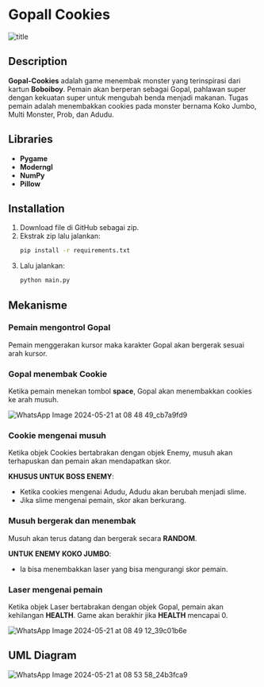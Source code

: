# Gopall Cookies
![title](https://github.com/GopalCookies/Tugas-Besar-PBO/assets/167991243/e8e6b57d-b6e9-4bb1-bbaf-6992eaee6b17)


## Description
**Gopal-Cookies** adalah game menembak monster yang terinspirasi dari kartun **Boboiboy**. Pemain akan berperan sebagai Gopal, pahlawan super dengan kekuatan super untuk mengubah benda menjadi makanan. Tugas pemain adalah menembakkan cookies pada monster bernama Koko Jumbo, Multi Monster, Prob, dan Adudu.

## Libraries
- **Pygame**
- **Moderngl**
- **NumPy**
- **Pillow**

## Installation
1. Download file di GitHub sebagai zip.
2. Ekstrak zip lalu jalankan:
    ```bash
    pip install -r requirements.txt
    ```
3. Lalu jalankan:
    ```bash
    python main.py
    ```

## Mekanisme
### Pemain mengontrol Gopal
Pemain menggerakan kursor maka karakter Gopal akan bergerak sesuai arah kursor.

### Gopal menembak Cookie
Ketika pemain menekan tombol **space**, Gopal akan menembakkan cookies ke arah musuh.

![WhatsApp Image 2024-05-21 at 08 48 49_cb7a9fd9](https://github.com/GopalCookies/Tugas-Besar-PBO/assets/167991243/71333dd1-2f3a-4d2f-9a36-c0f1ca31b50e)


### Cookie mengenai musuh
Ketika objek Cookies bertabrakan dengan objek Enemy, musuh akan terhapuskan dan pemain akan mendapatkan skor. 

**KHUSUS UNTUK BOSS ENEMY**:
- Ketika cookies mengenai Adudu, Adudu akan berubah menjadi slime.
- Jika slime mengenai pemain, skor akan berkurang.

### Musuh bergerak dan menembak
Musuh akan terus datang dan bergerak secara **RANDOM**. 

**UNTUK ENEMY KOKO JUMBO**:
- Ia bisa menembakkan laser yang bisa mengurangi skor pemain.

### Laser mengenai pemain
Ketika objek Laser bertabrakan dengan objek Gopal, pemain akan kehilangan **HEALTH**. Game akan berakhir jika **HEALTH** mencapai 0.

![WhatsApp Image 2024-05-21 at 08 49 12_39c01b6e](https://github.com/GopalCookies/Tugas-Besar-PBO/assets/167991243/266f99e1-c318-4fec-b035-9ceae21f29d1)


## UML Diagram
![WhatsApp Image 2024-05-21 at 08 53 58_24b3fca9](https://github.com/GopalCookies/Tugas-Besar-PBO/assets/167991243/5e185e23-4ef1-4aaa-822f-bdbad5024326)


